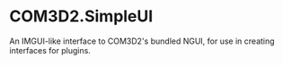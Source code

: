 # COM3D2.SimpleUI
An IMGUI-like interface to COM3D2's bundled NGUI, for use in creating interfaces for plugins.
